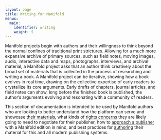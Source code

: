 ```yaml
---
layout: page
title: Writing for Manifold
menus:
  main:
    identifier: writing
    weight: 5
---
```


Manifold projects begin with authors and their willingness to think beyond the normal confines of traditional print strictures. Allowing for a much more expansive archive of primary sources, such as field notes, moving images, audio, interactive data and maps, photographs, interviews, and archival material, a Manifold project asks that an author think creatively about the broad set of materials that is collected in the process of researching and writing a book. A Manifold project can be iterative, showing how a book evolves in real time, drawing on the collective expertise of early readers to crystallize its core arguments. Early drafts of chapters, journal articles, and field notes can show, long before the finished book is published, the author’s arguments evolving and resonating with a community of readers.

This section of documentation is intended to be used by Manifold authors who are looking to better understand how the platform can serve and showcase [their materials](/docs/projects/resources.html), what kinds of [rights concerns](rights.html) they are likely going to need to negotiate for their publisher, how to [approach a publisher](proposals.html) with a Manifold edition in mind, and best practices for [authoring](writing.html) their material for this and all modern publishing systems.
